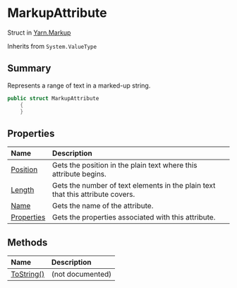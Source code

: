 # MarkupAttribute

Struct in [Yarn.Markup](/api/csharp/yarn.markup.md)

Inherits from `System.ValueType`

## Summary


Represents a range of text in a marked-up string.


```csharp
public struct MarkupAttribute
    {
    }
```

## Properties

|Name|Description|
|:---|:---|
|[Position](/api/csharp/yarn.markup.markupattribute.position.md)|Gets the position in the plain text where this attribute begins.|
|[Length](/api/csharp/yarn.markup.markupattribute.length.md)|Gets the number of text elements in the plain text that this attribute covers.|
|[Name](/api/csharp/yarn.markup.markupattribute.name.md)|Gets the name of the attribute.|
|[Properties](/api/csharp/yarn.markup.markupattribute.properties.md)|Gets the properties associated with this attribute.|

## Methods

|Name|Description|
|:---|:---|
|[ToString()](/api/csharp/yarn.markup.markupattribute.tostring.md)|(not documented)|

